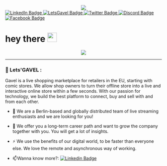 <div id="header" align="center">
  <img src="https://media2.giphy.com/media/12QPz9vjTTUfuIBd9S/giphy.gif"/>
</div>

<div id="badges">
  <a href="https://www.linkedin.com/company/letsgavel/mycompany/">
    <img src="https://img.shields.io/badge/LinkedIn-blue?style=for-the-badge&logo=linkedin&logoColor=white" alt="LinkedIn Badge"/>
  </a>
  <a href="https://letsgavel.com/">
    <img src="https://img.shields.io/badge/LetsGavel-purple?style=for-the-badge&logo=LetsGavel&logoColor=white" alt="LetsGavel Badge"/>
  </a>
  <a href="https://twitter.com/lets_gavel">
    <img src="https://img.shields.io/badge/Twitter-blue?style=for-the-badge&logo=twitter&logoColor=white" alt="Twitter Badge"/>
  </a>
  <a href="https://discord.gg/t3K9EY6F">
    <img src="https://img.shields.io/badge/Discord-purple?style=for-the-badge&logo=Discord&logoColor=white" alt="Discord Badge"/>
  </a>
  <a href="https://www.facebook.com/lets.gavel">
    <img src="https://img.shields.io/badge/Facebook-blue?style=for-the-badge&logo=Facebook&logoColor=white" alt="Facebook Badge"/>
  </a>
</div>


<img src="https://komarev.com/ghpvc/?username=letsgavel&style=flat-square&color=blue" alt=""/>

<h1>
  hey there
  <img src="https://media.giphy.com/media/hvRJCLFzcasrR4ia7z/giphy.gif" width="30px"/>
</h1>

<div align="center">
  <img src="https://media.giphy.com/media/fke6Ua9k43MOH48d1u/giphy.gif"/>
</div>

---

### :space_invader: Lets'GAVEL :

Gavel is a live shopping marketplace for retailers in the EU, starting with comic stores. We allow shop owners to turn their offline store into a live and interactive online store within a few seconds. With our passion for technology, we build the best platform to connect, buy and sell with and from each other.

- :telescope: We are a Berlin-based and globally distributed team of live streaming enthusiasts and we are looking for you!

- :seedling: We offer you a long-term career path and want to grow the company together with you. You will get a lot of insights.

- :zap: We use the benefits of our digital world, to be faster than everyone else. We love the remote and asynchronous way of working.

- :mailbox:Wanna know more?: [![Linkedin Badge](https://img.shields.io/badge/-GAVEL-blue?style=flat&logo=Linkedin&logoColor=white)](https://www.linkedin.com/company/letsgavel/mycompany/)

<!--
**letsgavel/letsgavel** is a ✨ _special_ ✨ repository because its `README.md` (this file) appears on your GitHub profile.

Here are some ideas to get you started:

- 🔭 I’m currently working on ...
- 🌱 I’m currently learning ...
- 👯 I’m looking to collaborate on ...
- 🤔 I’m looking for help with ...
- 💬 Ask me about ...
- 📫 How to reach me: ...
- 😄 Pronouns: ...
- ⚡ Fun fact: ...
-->
